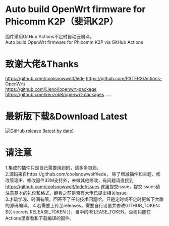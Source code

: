 # Auto build OpenWrt firmware for Phicomm K2P（斐讯K2P）
固件采用GitHub Actions不定时自动云编译。  
Auto build OpenWrt firmware for Phicomm K2P via GitHub Actions

# 致谢大佬&Thanks

https://github.com/coolsnowwolf/lede
https://github.com/P3TERX/Actions-OpenWrt/  
https://github.com/Lienol/openwrt-package
https://github.com/kenzok8/openwrt-packages
.....

# 最新版下载&Download Latest
[![GitHub release (latest by date)](https://img.shields.io/github/v/release/leopardciaw/PHK2P?style=for-the-badge&label=Download)](https://github.com/leopardciaw/PHK2P/releases/latest)

# 请注意
1.集成的插件只是自己需要用到的，请多多包涵。  
2.源码来自https://github.com/coolsnowwolf/lede， 除了增减插件和主题、修改管理IP、修改固件32M支持外，未做其他修改，有问题请直接到 https://github.com/coolsnowwolf/lede/issues 这里提交issue，提交issues请注意基本的礼仪和格式，翻看之前是否有大佬已提出相关issue。  
3.才疏学浅、时间有限，回答不了任何技术问题哈，只是定时或不定时更新下大雕的源码编译。
4.若需要上传至releases，需要自行设置并修改GITHUB_TOKEN: ${{ secrets.RELEASE_TOKEN }}，当中的RELEASE_TOKEN。否则只能在Actions里查看和下载编译的固件。
